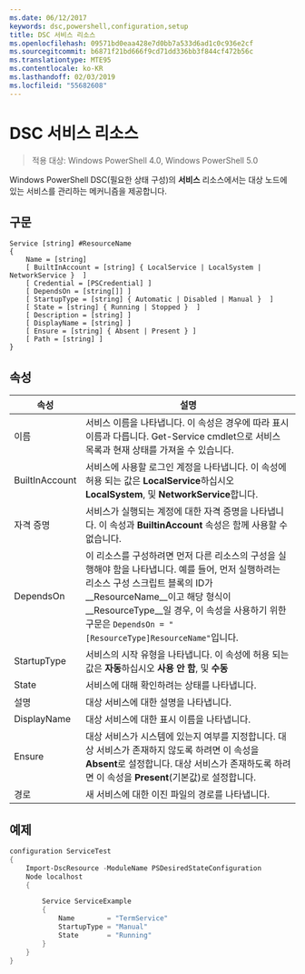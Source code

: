 ```yaml
---
ms.date: 06/12/2017
keywords: dsc,powershell,configuration,setup
title: DSC 서비스 리소스
ms.openlocfilehash: 09571bd0eaa428e7d0bb7a533d6ad1c0c936e2cf
ms.sourcegitcommit: b6871f21bd666f9cd71dd336bb3f844cf472b56c
ms.translationtype: MTE95
ms.contentlocale: ko-KR
ms.lasthandoff: 02/03/2019
ms.locfileid: "55682608"
---
```

# <a name="dsc-service-resource"></a>DSC 서비스 리소스

> 적용 대상: Windows PowerShell 4.0, Windows PowerShell 5.0


Windows PowerShell DSC(필요한 상태 구성)의 **서비스** 리소스에서는 대상 노드에 있는 서비스를 관리하는 메커니즘을 제공합니다.

## <a name="syntax"></a>구문

```
Service [string] #ResourceName
{
    Name = [string]
    [ BuiltInAccount = [string] { LocalService | LocalSystem | NetworkService }  ]
    [ Credential = [PSCredential] ]
    [ DependsOn = [string[]] ]
    [ StartupType = [string] { Automatic | Disabled | Manual }  ]
    [ State = [string] { Running | Stopped }  ]
    [ Description = [string] ]
    [ DisplayName = [string] ]
    [ Ensure = [string] { Absent | Present } ]
    [ Path = [string] ]
}
```

## <a name="properties"></a>속성

|  속성  |  설명   |
|---|---|
| 이름| 서비스 이름을 나타냅니다. 이 속성은 경우에 따라 표시 이름과 다릅니다. Get-Service cmdlet으로 서비스 목록과 현재 상태를 가져올 수 있습니다.|
| BuiltInAccount| 서비스에 사용할 로그인 계정을 나타냅니다. 이 속성에 허용 되는 값은 **LocalService**하십시오 **LocalSystem**, 및 **NetworkService**합니다.|
| 자격 증명| 서비스가 실행되는 계정에 대한 자격 증명을 나타냅니다. 이 속성과 __BuiltinAccount__ 속성은 함께 사용할 수 없습니다.|
| DependsOn| 이 리소스를 구성하려면 먼저 다른 리소스의 구성을 실행해야 함을 나타냅니다. 예를 들어, 먼저 실행하려는 리소스 구성 스크립트 블록의 ID가 __ResourceName__이고 해당 형식이 __ResourceType__일 경우, 이 속성을 사용하기 위한 구문은 `DependsOn = "[ResourceType]ResourceName"`입니다.|
| StartupType| 서비스의 시작 유형을 나타냅니다. 이 속성에 허용 되는 값은 **자동**하십시오 **사용 안 함**, 및 **수동**|
| State| 서비스에 대해 확인하려는 상태를 나타냅니다.|
| 설명 | 대상 서비스에 대한 설명을 나타냅니다.|
| DisplayName | 대상 서비스에 대한 표시 이름을 나타냅니다.|
| Ensure | 대상 서비스가 시스템에 있는지 여부를 지정합니다. 대상 서비스가 존재하지 않도록 하려면 이 속성을 **Absent**로 설정합니다. 대상 서비스가 존재하도록 하려면 이 속성을 **Present**(기본값)로 설정합니다.|
| 경로 | 새 서비스에 대한 이진 파일의 경로를 나타냅니다.|

## <a name="example"></a>예제

```powershell
configuration ServiceTest
{
    Import-DscResource -ModuleName PSDesiredStateConfiguration
    Node localhost
    {

        Service ServiceExample
        {
            Name        = "TermService"
            StartupType = "Manual"
            State       = "Running"
        }
    }
}
```